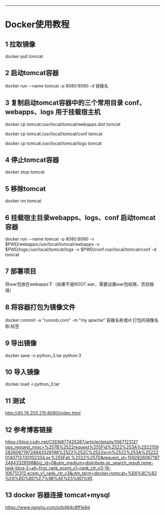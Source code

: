 ------



# Docker使用教程

## 1 拉取镜像

   docker pull tomcat

## 2 启动tomcat容器

   docker run --name tomcat -p 8080:8080 -d 镜像名

## 3 复制启动tomcat容器中的三个常用目录 conf、webapps、logs 用于挂载宿主机

   docker cp tomcat:/usr/local/tomcat/webapps.dist tomcat

   docker cp tomcat:/usr/local/tomcat/conf tomcat

   docker cp tomcat:/usr/local/tomcat/logs tomcat

## 4 停止tomcat容器

   docker stop tomcat

## 5 移除tomcat

   docker rm tomcat

## 6 挂载宿主目录webapps、logs、conf 启动tomcat容器

   docker run --name tomcat -p 8080:8080 -v $PWD/webapps:/usr/local/tomcat/webapps -v $PWD/logs:/usr/local/tomcat/logs -v $PWD/conf:/usr/local/tomcat/conf -d tomcat

## 7 部署项目

   将war包放在webapps下（如果不是ROOT.war，需要设置war包权限，否则报错）

## 8 将容器打包为镜像文件

   docker commit -a "runoob.com" -m "my apache" 容器名称或id 打包的镜像名称:标签

## 9 导出镜像

   docker save -o python_3.tar python:3

## 10 导入镜像

   docker load -i python_3.tar

## 11 测试
   
   http://45.76.203.215:8080/index.html

## 12 参考博客链接

   https://blog.csdn.net/CSDN877425287/article/details/106712312?ops_request_misc=%257B%2522request%255Fid%2522%253A%2522159282606719724843328198%2522%252C%2522scm%2522%253A%252220140713.130102334.pc%255Fall.%2522%257D&request_id=159282606719724843328198&biz_id=0&utm_medium=distribute.pc_search_result.none-task-blog-2~all~first_rank_ecpm_v1~rank_ctr_v3-16-106712312.ecpm_v1_rank_ctr_v3&utm_term=docker+tomcat+%E6%8C%82%E8%BD%BD%E7%9B%AE%E5%BD%95

## 13 docker 容器连接 tomcat+mysql

   https://www.jianshu.com/p/b494c8ff1e8d